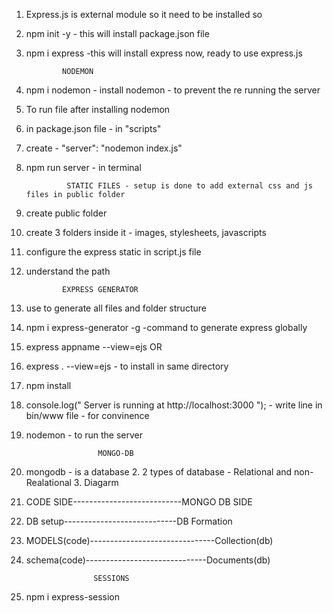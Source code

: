 1.  Express.js is external module so it need to be installed so
2.  npm init -y - this will install package.json file
3.  npm i express -this will install express
    now, ready to use express.js

                NODEMON

4.  npm i nodemon - install nodemon - to prevent the re running the server
5.  To run file after installing nodemon
6.  in package.json file - in "scripts"
7.  create - "server": "nodemon index.js"
8.  npm run server - in terminal

                 STATIC FILES - setup is done to add external css and js files in public folder

9.  create public folder
10. create 3 folders inside it - images, stylesheets, javascripts
11. configure the express static in script.js file
12. understand the path

                EXPRESS GENERATOR

13. use to generate all files and folder structure
14. npm i express-generator -g -command to generate express globally
15. express appname --view=ejs OR
16. express . --view=ejs - to install in same directory
17. npm install
18. console.log(" Server is running at http://localhost:3000 "); - write line in bin/www file - for convinence
19. nodemon - to run the server

                        MONGO-DB

20. mongodb - is a database 2. 2 types of database - Relational and non-Realational 3. Diagarm
21. CODE SIDE---------------------------MONGO DB SIDE
22. DB setup----------------------------DB Formation
23. MODELS(code)-------------------------------Collection(db)
24. schema(code)------------------------------Documents(db)

                       SESSIONS

25. npm i express-session
